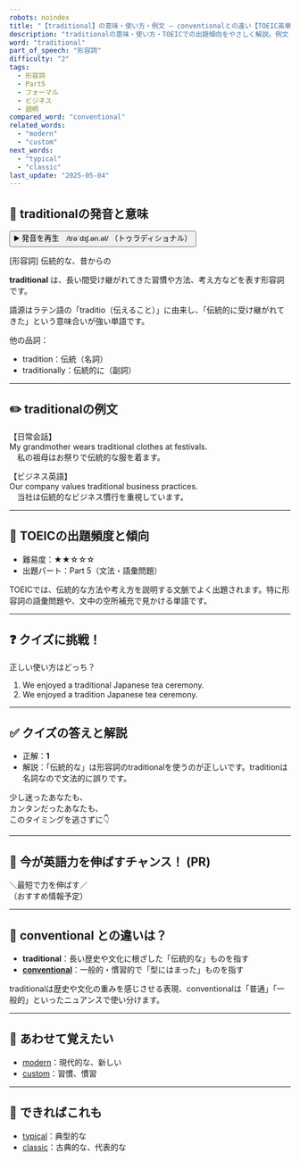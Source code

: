 ```yaml
---
robots: noindex
title: "【traditional】の意味・使い方・例文 ― conventionalとの違い【TOEIC英単語】"
description: "traditionalの意味・使い方・TOEICでの出題傾向をやさしく解説。例文・クイズ付きでconventionalとの違いもわかりやすく学べます。"
word: "traditional"
part_of_speech: "形容詞"
difficulty: "2"
tags:
  - 形容詞
  - Part5
  - フォーマル
  - ビジネス
  - 説明
compared_word: "conventional"
related_words:
  - "modern"
  - "custom"
next_words:
  - "typical"
  - "classic"
last_update: "2025-05-04"
---
```


## 🔰 traditionalの発音と意味

<button class="play-audio" onclick="playTTS('traditional')">
  <span class="play-audio-main">
    ▶️ 発音を再生　/trəˈdɪʃ.ən.əl/
  </span>
  <span class="play-audio-sub">
    （トゥラディショナル）
  </span>
</button>

[形容詞] 伝統的な、昔からの

**traditional** は、長い間受け継がれてきた習慣や方法、考え方などを表す形容詞です。

語源はラテン語の「traditio（伝えること）」に由来し、「伝統的に受け継がれてきた」という意味合いが強い単語です。

他の品詞：  
- tradition：伝統（名詞）
- traditionally：伝統的に（副詞）

---

## ✏️ traditionalの例文

【日常会話】  
My grandmother wears traditional clothes at festivals.  
　私の祖母はお祭りで伝統的な服を着ます。

【ビジネス英語】  
Our company values traditional business practices.  
　当社は伝統的なビジネス慣行を重視しています。

---

## 🎯 TOEICの出題頻度と傾向

- 難易度：★★☆☆☆
- 出題パート：Part 5（文法・語彙問題）

TOEICでは、伝統的な方法や考え方を説明する文脈でよく出題されます。特に形容詞の語彙問題や、文中の空所補充で見かける単語です。

---

## ❓ クイズに挑戦！

正しい使い方はどっち？

1. We enjoyed a traditional Japanese tea ceremony.  
2. We enjoyed a tradition Japanese tea ceremony.

---

## ✅ クイズの答えと解説

- 正解：**1**
- 解説：「伝統的な」は形容詞のtraditionalを使うのが正しいです。traditionは名詞なので文法的に誤りです。

少し迷ったあなたも、  
カンタンだったあなたも、  
このタイミングを逃さずに👇️

---

## 🚀 今が英語力を伸ばすチャンス！ (PR)

<div class="info-center">
＼最短で力を伸ばす／<br>  
（おすすめ情報予定）
</div>

---

## 🤔  conventional との違いは？

- **traditional**：長い歴史や文化に根ざした「伝統的な」ものを指す
- **[conventional](/word/conventional/)**：一般的・慣習的で「型にはまった」ものを指す

traditionalは歴史や文化の重みを感じさせる表現、conventionalは「普通」「一般的」といったニュアンスで使い分けます。

---

## 🧩 あわせて覚えたい

- [modern](/word/modern/)：現代的な、新しい
- [custom](/word/custom/)：習慣、慣習

---

## 📖 できればこれも

- [typical](/word/typical/)：典型的な
- [classic](/word/classic/)：古典的な、代表的な

<!-- cvid: aid09_bid01 -->
